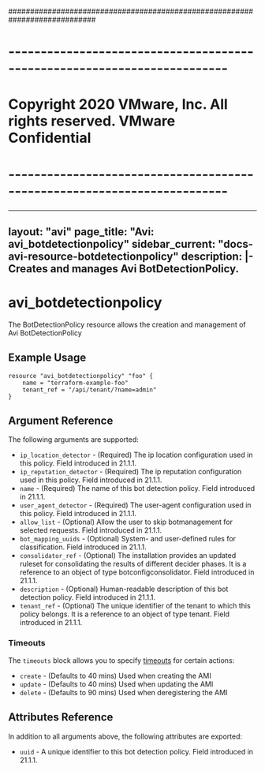 ############################################################################
# ------------------------------------------------------------------------
# Copyright 2020 VMware, Inc.  All rights reserved. VMware Confidential
# ------------------------------------------------------------------------
###

---
layout: "avi"
page_title: "Avi: avi_botdetectionpolicy"
sidebar_current: "docs-avi-resource-botdetectionpolicy"
description: |-
  Creates and manages Avi BotDetectionPolicy.
---

# avi_botdetectionpolicy

The BotDetectionPolicy resource allows the creation and management of Avi BotDetectionPolicy

## Example Usage

```hcl
resource "avi_botdetectionpolicy" "foo" {
    name = "terraform-example-foo"
    tenant_ref = "/api/tenant/?name=admin"
}
```

## Argument Reference

The following arguments are supported:

* `ip_location_detector` - (Required) The ip location configuration used in this policy. Field introduced in 21.1.1.
* `ip_reputation_detector` - (Required) The ip reputation configuration used in this policy. Field introduced in 21.1.1.
* `name` - (Required) The name of this bot detection policy. Field introduced in 21.1.1.
* `user_agent_detector` - (Required) The user-agent configuration used in this policy. Field introduced in 21.1.1.
* `allow_list` - (Optional) Allow the user to skip botmanagement for selected requests. Field introduced in 21.1.1.
* `bot_mapping_uuids` - (Optional) System- and user-defined rules for classification. Field introduced in 21.1.1.
* `consolidator_ref` - (Optional) The installation provides an updated ruleset for consolidating the results of different decider phases. It is a reference to an object of type botconfigconsolidator. Field introduced in 21.1.1.
* `description` - (Optional) Human-readable description of this bot detection policy. Field introduced in 21.1.1.
* `tenant_ref` - (Optional) The unique identifier of the tenant to which this policy belongs. It is a reference to an object of type tenant. Field introduced in 21.1.1.


### Timeouts

The `timeouts` block allows you to specify [timeouts](https://www.terraform.io/docs/configuration/resources.html#timeouts) for certain actions:

* `create` - (Defaults to 40 mins) Used when creating the AMI
* `update` - (Defaults to 40 mins) Used when updating the AMI
* `delete` - (Defaults to 90 mins) Used when deregistering the AMI

## Attributes Reference

In addition to all arguments above, the following attributes are exported:

* `uuid` -  A unique identifier to this bot detection policy. Field introduced in 21.1.1.


